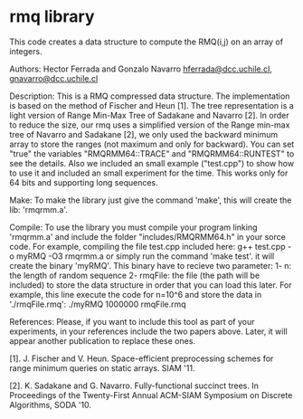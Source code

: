 rmq library
===========

This code creates a data structure to compute the RMQ(i,j) on an array of integers.

Authors: 
	Hector Ferrada and Gonzalo Navarro
	hferrada@dcc.uchile.cl, gnavarro@dcc.uchile.cl

Description:
	This is a RMQ compressed data structure. The implementation is based on the
	method of Fischer and Heun [1]. The tree representation is a light version of
	Range Min-Max Tree of Sadakane and Navarro [2].
	In order to reduce the size, our rmq uses a simplified version of the Range 
	min-max tree of Navarro and Sadakane [2], we only used the backward minimum 
	array to store the ranges (not maximum and only for backward). You can set 
	"true" the variables "RMQRMM64::TRACE" and "RMQRMM64::RUNTEST" to see the 
	details. Also we included an small example ("test.cpp") to show how to use 
	it and included an small experiment for the time. This works only for 64 bits 
	and supporting long sequences.

Make:
	To make the library just give the command 'make', this will
	create the lib: 'rmqrmm.a'.

Compile:
	To use the library you must compile your program linking 'rmqrmm.a' and include
	the folder "includes/RMQRMM64.h" in your sorce code.
	For example, compiling the file test.cpp included here:
		g++ test.cpp -o myRMQ -O3 rmqrmm.a 
		or simply run the command 'make test'. it will create the binary 'myRMQ'.
	This binary have to recieve two parameter: 
		1- n: the length of random sequence 
		2- rmqFile: the file (the path will be included) to store the data structure 
		in order that you can load this later.
	For example, this line execute the code for n=10^6 and store the data in './rmqFile.rmq':
		./myRMQ 1000000 rmqFile.rmq

References:
	Please, if you want to include this tool as part of your experiments, in your
	references include the two papers above. Later, it will appear another 
	publication to replace these ones.

[1]. J. Fischer and V. Heun. Space-efficient preprocessing schemes for range minimum 
queries on static arrays. SIAM '11.

[2]. K. Sadakane and G. Navarro. Fully-functional succinct trees. In Proceedings of 
the Twenty-First Annual ACM-SIAM Symposium on Discrete Algorithms, SODA '10.
